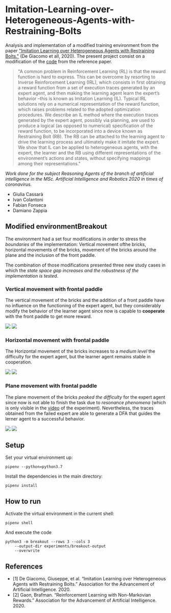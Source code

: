 # Imitation-Learning-over-Heterogeneous-Agents-with-Restraining-Bolts
Analysis and implementation of a modified training environment from the paper ["Imitation Learning over Heterogeneous Agents with Restraining Bolts."](https://www.dis.uniroma1.it/~degiacom/papers/2020/icaps2020dfip.pdf) (De Giacomo et all, 2020). The present project  consist on a modification of the [code](https://github.com/whitemech/Imitation-Learning-over-Heterogeneous-Agents-with-Restraining-Bolts) from the reference paper.

> "A common problem in Reinforcement Learning (RL) is that the reward function is hard to express. This can be overcome by resorting to Inverse Reinforcement Learning (IRL), which consists in first obtaining a reward function from a set of execution traces generated by an expert agent, and then making the learning agent learn the expert’s behavior –this is known as Imitation Learning (IL). Typical IRL solutions rely on a numerical representation of the reward function, which raises problems related to the adopted optimization procedures. We describe an IL method where the execution traces generated by the expert agent, possibly via planning, are used to produce a logical (as opposed to numerical) specification of the reward function, to be incorporated into a device known as Restraining Bolt (RB). The RB can be attached to the learning agent to drive the learning process and ultimately make it imitate the expert. We show that IL can be applied to heterogeneous agents, with the expert, the learner and the RB using different representations of the environment’s actions and states, without specifying mappings among their representations." 

*Work done for the subject Reasoning Agents of the branch of artificial intelligence in the MSc. Artificial Intelligence and Robotics 2020 in times of coronavirus.*

- Giulia Cassarà
- Ivan Colantoni
- Fabian Fonseca
- Damiano Zappia

## Modified environmentBreakout 
The environment had a set four modifications in order to stress the *boundaries* of the implementation: Vertical movement ofthe bricks, horizontal movements of the bricks, movement of the bricks around the plane and the inclusion of the front paddle.

The combination of those modifications presented three new study cases in which the *state space gap increases and the robustness of the implementation is tested*.

### Vertical movement with frontal paddle
The vertical movement of the bricks and the addition of a front paddle have no influence on the functioning of the expert agent, but they considerably modify the behavior of the learner agent since now is capable to **cooperate** with the front paddle to get more reward.

![](./Implementation/experiments/breakout-output-high-reward/expert/videos/high-reward-expert.gif)
![](./Implementation/experiments/breakout-output-high-reward/learner/videos/high-reward-learner.gif)

### Horizontal movement with frontal paddle
The Horizontal movement of the bricks increases to a *medium level* the difficulty for the expert agent, but the learner agent remains stable in cooperation.

![](./Implementation/experiments/breakout-output-X/expert/videos/X-expert.gif)
![](./Implementation/experiments/breakout-output-X/learner/videos/X-learner.gif)

### Plane movement with frontal paddle
The plane movement of the bricks *peaked the difficulty* for the expert agent since now is not able to finish the task due to *resonance phenomena* (which is only visible in the [video](https://github.com/giuliacern/Imitation-Learning-over-Heterogeneous-Agents-with-Restraining-Bolts/blob/master/Implementation/experiments/breakout-output-XY/expert/videos/openaigym.video.0.16364.video000001.mp4) of the experiment). Nevertheless, the traces obtained from the failed expert are able to generate a DFA that guides the lerner agent to a successful behavior.

![](./Implementation/experiments/breakout-output-XY/expert/videos/XY-expert.gif)
![](./Implementation/experiments/breakout-output-XY/learner/videos/XY-learner.gif)

## Setup
Set your virtual environment up:
```
pipenv --python=python3.7
```
    
Install the dependencies in the main directory:
```
pipenv install
```

## How to run
Activate the virtual environment in the current shell:
```
pipenv shell
```

And execute the code
```
python3 -m breakout --rows 3 --cols 3
    --output-dir experiments/breakout-output
    --overwrite 
```

## References
- [1] De Giacomo, Giuseppe, et al. “Imitation Learning over Heterogeneous Agents with Restraining Bolts.” Association for the Advancement of Artificial Intelligence. 2020.
- [2] Gaon, Brafman. “Reinforcement Learning with Non-Markovian Rewards.” Association for the Advancement of Artificial Intelligence. 2020.
